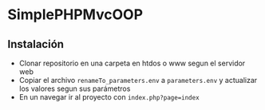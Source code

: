 # SimplePHPMvcOOP

## Instalación
* Clonar repositorio en una carpeta en htdos o www segun el servidor web
* Copiar el archivo ```renameTo_parameters.env``` a ```parameters.env``` y actualizar los valores segun sus parámetros
* En un navegar ir al proyecto con ```index.php?page=index```
